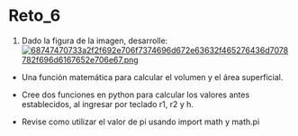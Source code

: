# Reto_6

1. Dado la figura de la imagen, desarrolle:
[![68747470733a2f2f692e706f7374696d672e63632f465276436d7078782f696d6167652e706e67.png](https://i.postimg.cc/wBTZYV1F/68747470733a2f2f692e706f7374696d672e63632f465276436d7078782f696d6167652e706e67.png)](https://postimg.cc/HrRBQb47)

* Una función matemática para calcular el volumen y el área superficial.

* Cree dos funciones en python para calcular los valores antes establecidos, al ingresar por teclado r1, r2 y h.

* Revise como utilizar el valor de pi usando import math y math.pi

